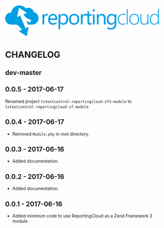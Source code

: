 ![Logo](./media/rc_logo_512.png)

# CHANGELOG

## dev-master

## 0.0.5 - 2017-06-17

Renamed project `txtextcontrol-reportingcloud-zf3-module` to `txtextcontrol-reportingcloud-zf-module`

## 0.0.4 - 2017-06-17

* Removed `Module.php` in root directory.

## 0.0.3 - 2017-06-16

* Added documentation.

## 0.0.2 - 2017-06-16

* Added documentation.

## 0.0.1 - 2017-06-16

* Added minimum code to use ReportingCloud as a Zend Framework 3 module.
